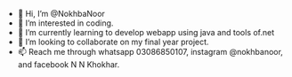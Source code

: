- 👋 Hi, I’m @NokhbaNoor
- 👀 I’m interested in coding.
- 🌱 I’m currently learning to develop webapp using java and tools of.net
- 💞️ I’m looking to collaborate on my final year project.
- 📫 Reach me through whatsapp 03086850107, instagram @nokhbanoor, and facebook N N Khokhar.

<!---
NokhbaNoor/NokhbaNoor is a ✨ special ✨ repository because its `README.md` (this file) appears on your GitHub profile.
You can click the Preview link to take a look at your changes.
--->
